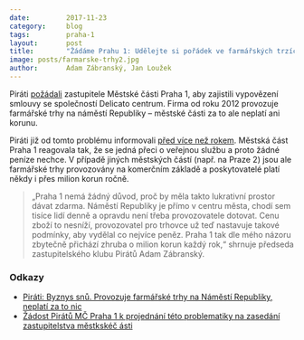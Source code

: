 ```yaml
---
date:         2017-11-23
category:     blog
tags:         praha-1
layout:       post
title:        "Žádáme Prahu 1: Udělejte si pořádek ve farmářských trzích"
image: posts/farmarske-trhy2.jpg
author:       Adam Zábranský, Jan Loužek
---
```


Piráti [požádali](https://github.com/pirati-byro/spisy-zk-pha-2017/blob/master/8384-trhy-na-namesti-republiky-apel/01-sablona/main.pdf) zastupitele Městské části Praha 1, aby zajistili vypovězení smlouvy se společností Delicato centrum. Firma od roku 2012 provozuje farmářské trhy na náměstí Republiky – městské části za to ale neplatí ani korunu. 

Piráti již od tomto problému informovali [před více než rokem](https://praha.pirati.cz/farmarske-trhy.html). Městská část Praha 1 reagovala tak, že se jedná přeci o veřejnou službu a proto žádné peníze nechce. V případě jiných městských částí (např. na Praze 2) jsou ale farmářské trhy provozovány na komerčním základě a poskytovatelé platí někdy i přes milion korun ročně. 

> „Praha 1 nemá žádný důvod, proč by měla takto lukrativní prostor dávat zdarma. Náměstí Republiky je přímo v centru města, chodí sem tisíce lidí denně a opravdu není třeba provozovatele dotovat. Cenu zboží to nesníží, provozovatel pro trhovce už teď nastavuje takové podmínky, aby vydělal co nejvíce peněz. Praha 1 tak dle mého názoru zbytečně přichází zhruba o milion korun každý rok,“ shrnuje předseda zastupitelského klubu Pirátů Adam Zábranský.

### Odkazy

* [Piráti: Byznys snů. Provozuje farmářské trhy na Náměstí Republiky, neplatí za to nic](https://praha.pirati.cz/farmarske-trhy.html)
* [Žádost Pirátů MČ Praha 1 k projednání této problematiky na zasedání zastupitelstva městkskéč ásti](https://github.com/pirati-byro/spisy-zk-pha-2017/blob/master/8384-trhy-na-namesti-republiky-apel/01-sablona/main.pdf)
